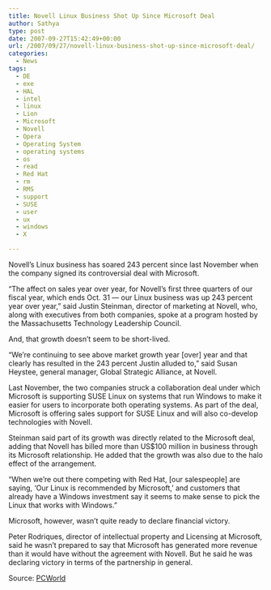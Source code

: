 ```yaml
---
title: Novell Linux Business Shot Up Since Microsoft Deal
author: Sathya
type: post
date: 2007-09-27T15:42:49+00:00
url: /2007/09/27/novell-linux-business-shot-up-since-microsoft-deal/
categories:
  - News
tags:
  - DE
  - exe
  - HAL
  - intel
  - linux
  - Lion
  - Microsoft
  - Novell
  - Opera
  - Operating System
  - operating systems
  - os
  - read
  - Red Hat
  - rm
  - RMS
  - support
  - SUSE
  - user
  - ux
  - windows
  - X

---
```

<p class="storybody">
  Novell&#8217;s Linux business has soared 243 percent since last November when the company signed its controversial deal with Microsoft.
</p>

<p class="storybody">
  &#8220;The affect on sales year over year, for Novell&#8217;s first three quarters of our fiscal year, which ends Oct. 31 &#8212; our Linux business was up 243 percent year over year,&#8221; said Justin Steinman, director of marketing at Novell, who, along with executives from both companies, spoke at a program hosted by the Massachusetts Technology Leadership Council.
</p>

<p class="storybody">
  And, that growth doesn&#8217;t seem to be short-lived.
</p>

<p class="storybody">
  &#8220;We&#8217;re continuing to see above market growth year [over] year and that clearly has resulted in the 243 percent Justin alluded to,&#8221; said Susan Heystee, general manager, Global Strategic Alliance, at Novell.
</p>

<p class="storybody">
  Last November, the two companies struck a collaboration deal under which Microsoft is supporting SUSE Linux on systems that run Windows to make it easier for users to incorporate both operating systems. As part of the deal, Microsoft is offering sales support for SUSE Linux and will also co-develop technologies with Novell.
</p>

<p class="storybody">
  Steinman said part of its growth was directly related to the Microsoft deal, adding that Novell has billed more than US$100 million in business through its Microsoft relationship. He added that the growth was also due to the halo effect of the arrangement.
</p>

<p class="storybody">
  &#8220;When we&#8217;re out there competing with Red Hat, [our salespeople] are saying, &#8216;Our Linux is recommended by Microsoft,&#8217; and customers that already have a Windows investment say it seems to make sense to pick the Linux that works with Windows.&#8221;
</p>

<p class="storybody">
  Microsoft, however, wasn&#8217;t quite ready to declare financial victory.
</p>

<p class="storybody">
  Peter Rodriques, director of intellectual property and Licensing at Microsoft, said he wasn&#8217;t prepared to say that Microsoft has generated more revenue than it would have without the agreement with Novell. But he said he was declaring victory in terms of the partnership in general.
</p>

<p class="storybody">
  Source: <a href="https://www.pcworld.idg.com.au/index.php/id;63055845">PCWorld</a>
</p>
